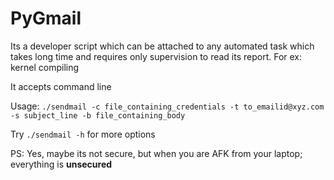 PyGmail
=======

Its a developer script which can be attached to any automated task which takes long time and requires only supervision to read its report.
For ex: kernel compiling

It accepts command line <br>

Usage:
`./sendmail -c file_containing_credentials -t to_emailid@xyz.com -s subject_line -b file_containing_body`

Try `./sendmail -h`  for more options

PS: Yes, maybe its not secure, but when you are AFK from your laptop; everything is **unsecured**
